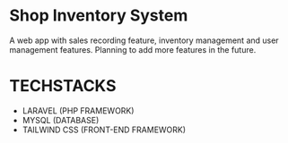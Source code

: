 # Shop Inventory System
A web app with sales recording feature, inventory management and user management features. Planning to add more features in the future.

# TECHSTACKS
* LARAVEL (PHP FRAMEWORK)
* MYSQL (DATABASE)
* TAILWIND CSS (FRONT-END FRAMEWORK)
